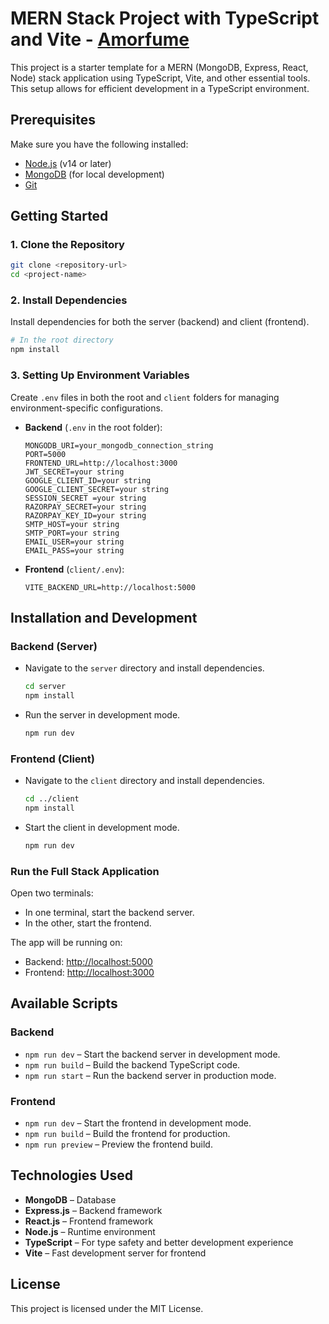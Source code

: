 # MERN Stack Project with TypeScript and Vite - [Amorfume](https://amorfume.com)

This project is a starter template for a MERN (MongoDB, Express, React, Node) stack application using TypeScript, Vite, and other essential tools. This setup allows for efficient development in a TypeScript environment.

## Prerequisites

Make sure you have the following installed:

- [Node.js](https://nodejs.org/en/download/) (v14 or later)
- [MongoDB](https://www.mongodb.com/try/download/community) (for local development)
- [Git](https://git-scm.com/downloads)

## Getting Started

### 1. Clone the Repository

```bash
git clone <repository-url>
cd <project-name>
```

### 2. Install Dependencies

Install dependencies for both the server (backend) and client (frontend).

```bash
# In the root directory
npm install
```

### 3. Setting Up Environment Variables

Create `.env` files in both the root and `client` folders for managing environment-specific configurations.

- **Backend** (`.env` in the root folder):

  ```plaintext
  MONGODB_URI=your_mongodb_connection_string
  PORT=5000
  FRONTEND_URL=http://localhost:3000
  JWT_SECRET=your string
  GOOGLE_CLIENT_ID=your string
  GOOGLE_CLIENT_SECRET=your string
  SESSION_SECRET =your string
  RAZORPAY_SECRET=your string
  RAZORPAY_KEY_ID=your string
  SMTP_HOST=your string
  SMTP_PORT=your string
  EMAIL_USER=your string
  EMAIL_PASS=your string
  ```

- **Frontend** (`client/.env`):

  ```plaintext
  VITE_BACKEND_URL=http://localhost:5000
  ```


## Installation and Development

### Backend (Server)

- Navigate to the `server` directory and install dependencies.

  ```bash
  cd server
  npm install
  ```

- Run the server in development mode.

  ```bash
  npm run dev
  ```

### Frontend (Client)

- Navigate to the `client` directory and install dependencies.

  ```bash
  cd ../client
  npm install
  ```

- Start the client in development mode.

  ```bash
  npm run dev
  ```

### Run the Full Stack Application

Open two terminals:

- In one terminal, start the backend server.
- In the other, start the frontend.

The app will be running on:

- Backend: [http://localhost:5000](http://localhost:5000)
- Frontend: [http://localhost:3000](http://localhost:3000)

## Available Scripts

### Backend

- `npm run dev` – Start the backend server in development mode.
- `npm run build` – Build the backend TypeScript code.
- `npm run start` – Run the backend server in production mode.

### Frontend

- `npm run dev` – Start the frontend in development mode.
- `npm run build` – Build the frontend for production.
- `npm run preview` – Preview the frontend build.

## Technologies Used

- **MongoDB** – Database
- **Express.js** – Backend framework
- **React.js** – Frontend framework
- **Node.js** – Runtime environment
- **TypeScript** – For type safety and better development experience
- **Vite** – Fast development server for frontend

## License

This project is licensed under the MIT License.
